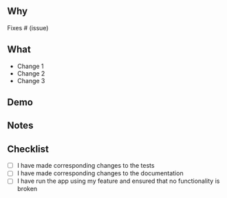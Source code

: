 ## Why

<!-- Please include a summary of why the pull request is needed, including motivation and context --->

Fixes # (issue)

## What

<!-- Please include a bulleted list of what the pull request is changing --->

- Change 1
- Change 2
- Change 3

## Demo

<!-- (optional) Include screenshots or links to showcase the changes made ---> 

## Notes

<!-- (optional) open questions, notable changes, or requirements to consider for reviewers -->

## Checklist

- [ ] I have made corresponding changes to the tests
- [ ] I have made corresponding changes to the documentation
- [ ] I have run the app using my feature and ensured that no functionality is broken
